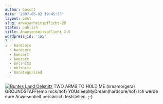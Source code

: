 ```yaml
---
author: bascht
date: '2007-06-02 10:45:38'
layout: post
slug: anwesenheitspflicht-20
status: publish
title: Anwesenheitspflicht 2.0
wordpress_id: '165'
? ''
: - hardcore
  - hardcore
  - konzert
  - konzert
  - oelsnitz
  - oelsnitz
  - Uncategorized
---
```


[![Buntes Land Oelsnitz](http://www.bascht.com/uploads/2007/06/flyer_buntesland.jpg)](http://www.bascht.com/uploads/2007/06/flyer_buntesland.jpg "Buntes Land Oelsnitz")
TWO ARMS TO HOLD ME (sreamo/gera) GROUNDSTAFF(emo rock/hof)
YOUsleepMyDream(hardcore/hof) Ich werde eure Anwesenheit persönlich
feststellen. ;-)


